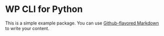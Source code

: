 # WP CLI for Python

This is a simple example package. You can use
[Github-flavored Markdown](https://guides.github.com/features/mastering-markdown/)
to write your content.
